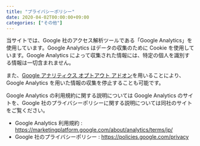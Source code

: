 ```yaml
---
title: "プライバシーポリシー"
date: 2020-04-02T00:00:00+09:00
categories: ["その他"]
---
```


当サイトでは、Google 社のアクセス解析ツールである「Google Analytics」を使用しています。Google Analytics はデータの収集のために Cookie を使用しています。Google Analytics によって収集された情報には、特定の個人を識別する情報は一切含まれません。

また、[Google アナリティクス オプトアウト アドオン](https://tools.google.com/dlpage/gaoptout?hl=ja)を用いることにより、Google Analytics を用いた情報の収集を停止することも可能です。

Google Analytics の利用規約に関する説明については Google Analytics のサイトを、Google 社のプライバシーポリシーに関する説明については同社のサイトをご覧ください。

- Google Analytics 利用規約 : <https://marketingplatform.google.com/about/analytics/terms/jp/>
- Google 社のプライバシーポリシー : <https://policies.google.com/privacy>
